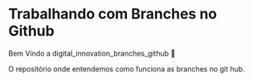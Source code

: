 # Trabalhando com Branches no Github 

Bem Vindo a digital_innovation_branches_github :tada:

O repositório onde entendemos como funciona as branches no git hub.


